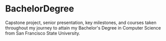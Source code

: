 # BachelorDegree
Capstone project, senior presentation, key milestones, and courses taken throughout my journey to attain my Bachelor's Degree in Computer Science from San Francisco State University.
